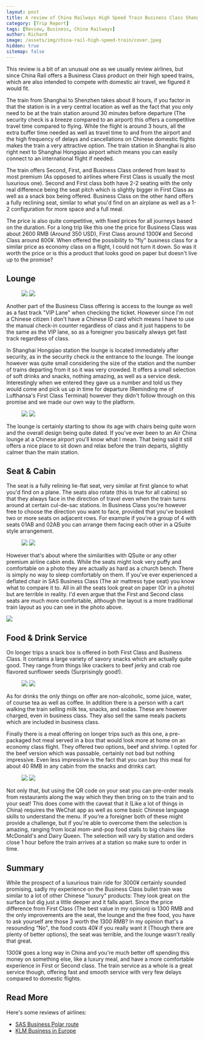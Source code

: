 ```yaml
---
layout: post
title: A review of China Railways High Speed Train Business Class Shanghai-Shenzhen
category: [Trip Report]
tags: [Review, Business, China Railways]
author: Richard
image: /assets/img/china-rail-high-speed-train/cover.jpeg
hidden: true
sitemap: false
---
```


This review is a bit of an unusual one as we usually review airlines, but since China Rail offers a Business Class product on their high speed trains, which are also intended to compete with domestic air travel, we figured it would fit.

The train from Shanghai to Shenzhen takes about 8 hours, if you factor in that the station is in a very central location as well as the fact that you only need to be at the train station around 30 minutes before departure (The security check is a breeze compared to an airport) this offers a competitive travel time compared to flying. While the flight is around 3 hours, all the extra buffer time needed as well as travel time to and from the airport and the high frequency of delays and cancellations on Chinese domestic flights makes the train a very attractive option. The train station in Shanghai is also right next to Shanghai Hongqiao airport which means you can easily connect to an international flight if needed.

The train offers Second, First, and Business Class ordered from least to most premium (As opposed to airlines where First Class is usually the most luxurious one). Second and First class both have 2-2 seating with the only real difference being the seat pitch which is slightly bigger in First Class as well as a snack box being offered. Business Class on the other hand offers a fully reclining seat, similar to what you'd find on an airplane as well as a 1-2 configuration for more space and a full meal.

The price is also quite competitive, with fixed prices for all journeys based on the duration. For a long trip like this one the price for Business Class was about 2600 RMB (Around 350 USD), First Class around 1300¥ and Second Class around 800¥. When offered the possibility to "fly" business class for a similar price as economy class on a flight, I could not turn it down. So was it worth the price or is this a product that looks good on paper but doesn't live up to the promise?

## Lounge

<figure>
<img src="/assets/img/china-rail-high-speed-train/lounge.jpeg" />
<img src="/assets/img/china-rail-high-speed-train/lounge2.jpeg" />
</figure>

Another part of the Business Class offering is access to the lounge as well as a fast track "VIP Lane" when checking the ticket. However since I'm not a Chinese citizen I don't have a Chinese ID card which means I have to use the manual check-in counter regardless of class and it just happens to be the same as the VIP lane, so as a foreigner you basically always get fast track regardless of class.

In Shanghai Hongqiao station the lounge is located immediately after security, as in the security check _is_ the entrance to the lounge. The lounge however was quite small considering the size of the station and the number of trains departing from it so it was very crowded. It offers a small selection of soft drinks and snacks, nothing amazing, as well as a service desk. Interestingly when we entered they gave us a number and told us they would come and pick us up in time for departure (Reminding me of Lufthansa's First Class Terminal) however they didn't follow through on this promise and we made our own way to the platform.

<figure>
<img src="/assets/img/china-rail-high-speed-train/lounge-seats.jpeg" />
<img src="/assets/img/china-rail-high-speed-train/lounge-worn.jpeg" />
</figure>

The lounge is certainly starting to show its age with chairs being quite worn and the overall design being quite dated. If you've ever been to an Air China lounge at a Chinese airport you'll know what I mean. That being said it still offers a nice place to sit down and relax before the train departs, slightly calmer than the main station.

## Seat & Cabin

The seat is a fully relining lie-flat seat, very similar at first glance to what you'd find on a plane. The seats also rotate (this is true for all cabins) so that they always face in the direction of travel even when the train turns around at certain cul-de-sac stations. In Business Class you're however free to choose the direction you want to face, provided that you've booked two or more seats on adjacent rows. For example if you're a group of 4 with seats 01AB and 02AB you can arrange them facing each other in a QSuite style arrangement.

<figure>
<img src="/assets/img/china-rail-high-speed-train/seat.jpeg" class="half">
<img src="/assets/img/china-rail-high-speed-train/first-class.jpeg" class="half">
</figure>

However that's about where the similarities with QSuite or any other premium airline cabin ends. While the seats might look very puffy and comfortable on a photo they are actually as hard as a church bench. There is simply no way to sleep comfortably on them. If you've ever experienced a deflated chair in SAS Business Class (The air mattress type seat) you know what to compare it to. All in all the seats look great on paper (Or in a photo) but are terrible in reality. I'd even argue that the First and Second class seats are much more comfortable, although the layout is a more traditional train layout as you can see in the photo above.

<img src="/assets/img/china-rail-high-speed-train/seat-turning.jpeg" class="half">

## Food & Drink Service

On longer trips a snack box is offered in both First Class and Business Class. It contains a large variety of savory snacks which are actually quite good. They range from things like crackers to beef jerky and crab roe flavored sunflower seeds (Surprisingly good!).

<figure>
<img src="/assets/img/china-rail-high-speed-train/snack-box.jpeg" class="half">
<img src="/assets/img/china-rail-high-speed-train/cart.jpeg" class="half">
</figure>

As for drinks the only things on offer are non-alcoholic, some juice, water, of course tea as well as coffee. In addition there is a person with a cart walking the train selling milk tea, snacks, and sodas. These are however charged, even in business class. They also sell the same meals packets which are included in business class.

Finally there is a meal offering on longer trips such as this one, a pre-packaged hot meal served in a box that would look more at home on an economy class flight. They offered two options, beef and shrimp. I opted for the beef version which was passable, certainly not bad but nothing impressive. Even less impressive is the fact that you can buy this meal for about 40 RMB in any cabin from the snacks and drinks cart.

<figure>
<img src="/assets/img/china-rail-high-speed-train/snacks.jpeg" class="half">
<img src="/assets/img/china-rail-high-speed-train/meal.jpeg" class="half">
</figure>

Not only that, but using the QR code on your seat you can pre-order meals from restaurants along the way which they then bring on to the train and to your seat! This does come with the caveat that it (Like a lot of things in China) requires the WeChat app as well as some basic Chinese language skills to understand the menu. If you're a foreigner both of these might provide a challenge, but if you're able to overcome them the selection is amazing, ranging from local mom-and-pop food stalls to big chains like McDonald's and Dairy Queen. The selection will vary by station and orders close 1 hour before the train arrives at a station so make sure to order in time.

## Summary

While the prospect of a luxurious train ride for 3000¥ certainly sounded promising, sadly my experience on the Business Class bullet train was similar to a lot of other Chinese "luxury" products: They look great on the surface but dig just a little deeper and it falls apart. Since the price difference from First Class (The best value in my opinion) is 1300 RMB and the only improvements are the seat, the lounge and the free food, you have to ask yourself are those 3 worth the 1300 RMB? In my opinion that's a resounding "No", the food costs 40¥ if you really want it (Though there are plenty of better options), the seat was terrible, and the lounge wasn't really that great.

1300¥ goes a long way in China and you're much better off spending this money on something else, like a luxury meal, and have a more comfortable experience in First or Second class. The train service as a whole is a great service though, offering fast and smooth service with very few delays compared to domestic flights.

## Read More

Here's some reviews of airlines:

- [SAS Business Polar route](/sas-business-tokyo-polar-route-a350/)
- [KLM Business in Europe](/klm-europe-business-ams-cph/)

<script type="application/ld+json">
{
  "@context": "https://schema.org/", 
  "@type": "Product", 
  "name": "China Railways Business Class",
  "image": "https://blog.awardfares.com/assets/img/sas-business/plane.jpeg",
  "description": "Review of China Railways Business Class high speed rail",
  "brand": {
    "@type": "Brand",
    "name": "China Railways"
  },
  "aggregateRating": {
    "@type": "AggregateRating",
    "ratingValue": "2.0",
    "bestRating": "5",
    "worstRating": "1",
    "ratingCount": "1",
    "reviewCount": "1"
  },
  "review": {
    "@type": "Review",
    "name": "Not worth the added cost over cheaper cabins",
    "reviewBody": "Since the price difference from First Class (The best value in my opinion) is 1300 RMB and the only improvements are the seat, the lounge and the free food, you have to ask yourself are those 3 worth the 1300 RMB? In my opinion that's a resounding "No", the food costs 40¥ if you really want it (Though there are plenty of better options), the seat was terrible, and the lounge wasn't really that great.",
    "reviewRating": {
      "@type": "Rating",
      "ratingValue": "2.0",
      "bestRating": "5",
      "worstRating": "1"
    },
    "datePublished": "2024-01-12",
    "author": {"@type": "Person", "name": "Richard Simko"},
    "publisher": {"@type": "Organization", "name": "AwardFares"}
  }
}
</script>
